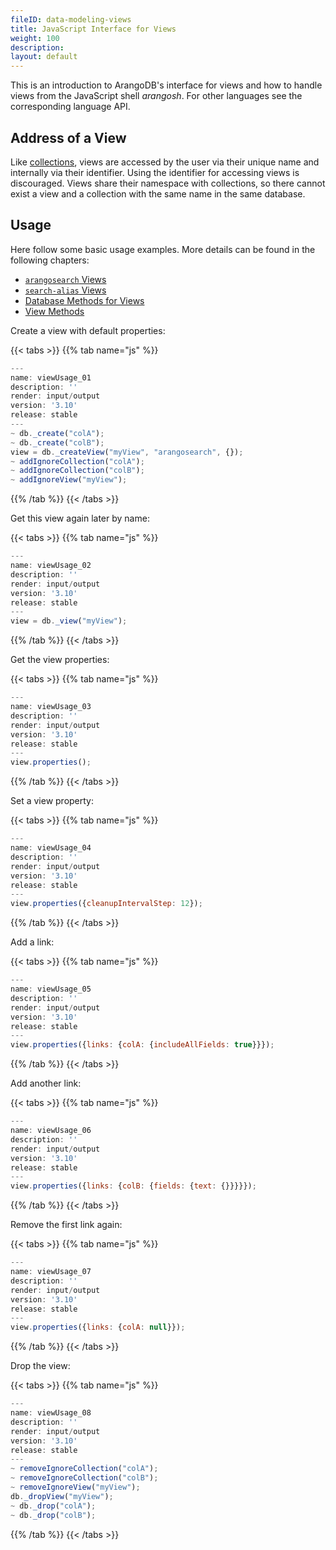 ```yaml
---
fileID: data-modeling-views
title: JavaScript Interface for Views
weight: 100
description: 
layout: default
---
```

This is an introduction to ArangoDB's interface for views and how to handle
views from the JavaScript shell _arangosh_. For other languages see the
corresponding language API.

## Address of a View

Like [collections](../collections/), views are accessed by the user via
their unique name and internally via their identifier. Using the identifier for
accessing views is discouraged. Views share their namespace with collections,
so there cannot exist a view and a collection with the same name in the same
database.

## Usage

Here follow some basic usage examples. More details can be found in the
following chapters:

- [`arangosearch` Views](../../../indexing/arangosearch/arangosearch-views)
- [`search-alias` Views](../../../indexing/arangosearch/arangosearch-views-search-alias)
- [Database Methods for Views](data-modeling-views-database-methods)
- [View Methods](data-modeling-views-view-methods)

Create a view with default properties:


 {{< tabs >}}
{{% tab name="js" %}}
```js
---
name: viewUsage_01
description: ''
render: input/output
version: '3.10'
release: stable
---
~ db._create("colA");
~ db._create("colB");
view = db._createView("myView", "arangosearch", {});
~ addIgnoreCollection("colA");
~ addIgnoreCollection("colB");
~ addIgnoreView("myView");
```
{{% /tab %}}
{{< /tabs >}}
 



Get this view again later by name:


 {{< tabs >}}
{{% tab name="js" %}}
```js
---
name: viewUsage_02
description: ''
render: input/output
version: '3.10'
release: stable
---
view = db._view("myView");
```
{{% /tab %}}
{{< /tabs >}}
 



Get the view properties:


 {{< tabs >}}
{{% tab name="js" %}}
```js
---
name: viewUsage_03
description: ''
render: input/output
version: '3.10'
release: stable
---
view.properties();
```
{{% /tab %}}
{{< /tabs >}}
 



Set a view property:


 {{< tabs >}}
{{% tab name="js" %}}
```js
---
name: viewUsage_04
description: ''
render: input/output
version: '3.10'
release: stable
---
view.properties({cleanupIntervalStep: 12});
```
{{% /tab %}}
{{< /tabs >}}
 



Add a link:


 {{< tabs >}}
{{% tab name="js" %}}
```js
---
name: viewUsage_05
description: ''
render: input/output
version: '3.10'
release: stable
---
view.properties({links: {colA: {includeAllFields: true}}});
```
{{% /tab %}}
{{< /tabs >}}
 



Add another link:


 {{< tabs >}}
{{% tab name="js" %}}
```js
---
name: viewUsage_06
description: ''
render: input/output
version: '3.10'
release: stable
---
view.properties({links: {colB: {fields: {text: {}}}}});
```
{{% /tab %}}
{{< /tabs >}}
 



Remove the first link again:


 {{< tabs >}}
{{% tab name="js" %}}
```js
---
name: viewUsage_07
description: ''
render: input/output
version: '3.10'
release: stable
---
view.properties({links: {colA: null}});
```
{{% /tab %}}
{{< /tabs >}}
 



Drop the view:


 {{< tabs >}}
{{% tab name="js" %}}
```js
---
name: viewUsage_08
description: ''
render: input/output
version: '3.10'
release: stable
---
~ removeIgnoreCollection("colA");
~ removeIgnoreCollection("colB");
~ removeIgnoreView("myView");
db._dropView("myView");
~ db._drop("colA");
~ db._drop("colB");
```
{{% /tab %}}
{{< /tabs >}}
 


